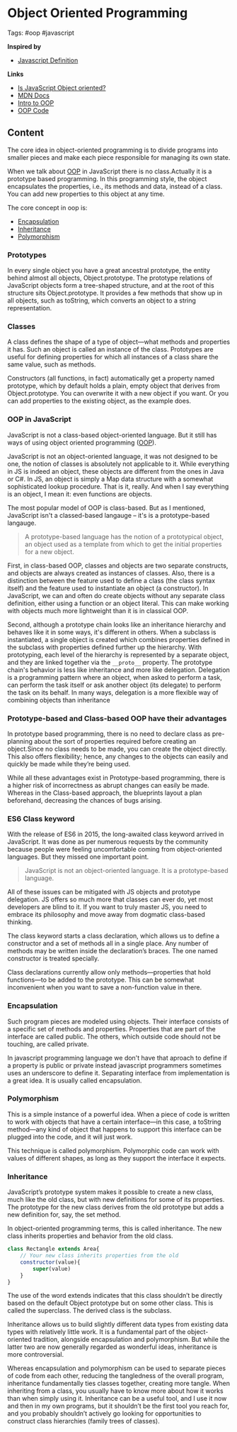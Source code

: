 # Object Oriented Programming

Tags: #oop #javascript

**Inspired by**
- [Javascript Definition](20220517161029_javascript-definition.md)

**Links**   
- [Is JavaScript Object oriented?](https://linuxhint.com/is-javascript-object-oriented/)
- [MDN Docs](https://developer.mozilla.org/en-US/docs/Learn/JavaScript/Objects/Object-oriented_programming#oop_and_javascript)
- [Intro to OOP](https://medium.com/swlh/intro-to-object-oriented-programming-in-javascript-fe90c70ab316)
- [OOP Code](../first-splash/oop.js)

## Content

The core idea in object-oriented programming is to divide programs into smaller pieces and make each piece responsible for managing its own state.

When we talk about [OOP](../../notion/20220517163213_poo.md) in JavaScript there is no class.Actually it is a prototype based programming. In this programming style, the object encapsulates the properties, i.e., its methods and data, instead of a class. You can add new properties to this object at any time.

The core concept in oop is:

- [Encapsulation](#encapsulation)
- [Inheritance](#inheritance)
- [Polymorphism](#polymorphism)

### Prototypes

In every single object you have a great ancestral prototype, the entity behind almost all objects, Object.prototype. The prototype relations of JavaScript objects form a tree-shaped structure, and at the root of this structure sits Object.prototype. It provides a few methods that show up in all objects, such as toString, which converts an object to a string representation.

### Classes 

A class defines the shape of a type of object—what methods and properties it has. Such an object is called an instance of the class. Prototypes are useful for defining properties for which all instances of a class share the same value, such as methods. 

Constructors (all functions, in fact) automatically get a property named prototype, which by default holds a plain, empty object that derives from Object.prototype. You can overwrite it with a new object if you want. Or you can add properties to the existing object, as the example does.

### OOP in JavaScript

JavaScript is not a class-based object-oriented language. But it still has ways of using object oriented programming ([OOP](https://www.freecodecamp.org/news/how-javascript-implements-oop/)).

JavaScript is not an object-oriented language, it was not designed to be one, the notion of classes is absolutely not applicable to it. While everything in JS is indeed an object, these objects are different from the ones in Java or C#. In JS, an object is simply a Map data structure with a somewhat sophisticated lookup procedure. That is it, really. And when I say everything is an object, I mean it: even functions are objects. 

The most popular model of OOP is class-based. But as I mentioned, JavaScript isn't a classed-based langauge – it's is a prototype-based langauge.

> A prototype-based language has the notion of a prototypical object, an object used as a template from which to get the initial properties for a new object.

First, in class-based OOP, classes and objects are two separate constructs, and objects are always created as instances of classes. Also, there is a distinction between the feature used to define a class (the class syntax itself) and the feature used to instantiate an object (a constructor). In JavaScript, we can and often do create objects without any separate class definition, either using a function or an object literal. This can make working with objects much more lightweight than it is in classical OOP.

Second, although a prototype chain looks like an inheritance hierarchy and behaves like it in some ways, it's different in others. When a subclass is instantiated, a single object is created which combines properties defined in the subclass with properties defined further up the hierarchy. With prototyping, each level of the hierarchy is represented by a separate object, and they are linked together via the `__proto__` property. The prototype chain's behavior is less like inheritance and more like delegation. Delegation is a programming pattern where an object, when asked to perform a task, can perform the task itself or ask another object (its delegate) to perform the task on its behalf. In many ways, delegation is a more flexible way of combining objects than inheritance 

### Prototype-based and Class-based OOP have their advantages

In prototype based programming, there is no need to declare class as pre-planning about the sort of properties required before creating an object.Since no class needs to be made, you can create the object directly. This also offers flexibility; hence, any changes to the objects can easily and quickly be made while they’re being used.

While all these advantages exist in Prototype-based programming, there is a higher risk of incorrectness as abrupt changes can easily be made. Whereas in the Class-based approach, the blueprints layout a plan beforehand, decreasing the chances of bugs arising.

### ES6 Class keyword

With the release of ES6 in 2015, the long-awaited class keyword arrived in JavaScript. It was done as per numerous requests by the community because people were feeling uncomfortable coming from object-oriented languages. But they missed one important point.

> JavaScript is not an object-oriented language. It is a prototype-based language.

All of these issues can be mitigated with JS objects and prototype delegation. JS offers so much more that classes can ever do, yet most developers are blind to it. If you want to truly master JS, you need to embrace its philosophy and move away from dogmatic class-based thinking.

The class keyword starts a class declaration, which allows us to define a constructor and a set of methods all in a single place. Any number of methods may be written inside the declaration’s braces. The one named constructor is treated specially.

Class declarations currently allow only methods—properties that hold functions—to be added to the prototype. This can be somewhat inconvenient when you want to save a non-function value in there.

### Encapsulation

Such program pieces are modeled using objects. Their interface consists of a specific set of methods and properties. Properties that are part of the interface are called public. The others, which outside code should not be touching, are called private.

In javascript programming language we don't have that aproach to define if a property is public or private instead javascript programmers sometimes uses an underscore to define it. Separating interface from implementation is a great idea. It is usually called encapsulation.

### Polymorphism

This is a simple instance of a powerful idea. When a piece of code is written to work with objects that have a certain interface—in this case, a toString method—any kind of object that happens to support this interface can be plugged into the code, and it will just work.

This technique is called polymorphism. Polymorphic code can work with values of different shapes, as long as they support the interface it expects.

### Inheritance

JavaScript’s prototype system makes it possible to create a new class, much like the old class, but with new definitions for some of its properties. The prototype for the new class derives from the old prototype but adds a new definition for, say, the set method.

In object-oriented programming terms, this is called inheritance. The new class inherits properties and behavior from the old class.

```javascript
class Rectangle extends Area{
    // Your new class inherits properties from the old
    constructor(value){
        super(value)
    }
}
```
The use of the word extends indicates that this class shouldn’t be directly based on the default Object prototype but on some other class. This is called the superclass. The derived class is the subclass.

Inheritance allows us to build slightly different data types from existing data types with relatively little work. It is a fundamental part of the object-oriented tradition, alongside encapsulation and polymorphism. But while the latter two are now generally regarded as wonderful ideas, inheritance is more controversial.

Whereas encapsulation and polymorphism can be used to separate pieces of code from each other, reducing the tangledness of the overall program, inheritance fundamentally ties classes together, creating more tangle. When inheriting from a class, you usually have to know more about how it works than when simply using it. Inheritance can be a useful tool, and I use it now and then in my own programs, but it shouldn’t be the first tool you reach for, and you probably shouldn’t actively go looking for opportunities to construct class hierarchies (family trees of classes).